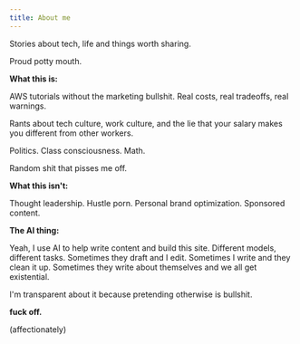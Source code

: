 ```yaml
---
title: About me
---
```


Stories about tech, life and things worth sharing.

Proud potty mouth.

**What this is:**

AWS tutorials without the marketing bullshit. Real costs, real tradeoffs, real warnings.

Rants about tech culture, work culture, and the lie that your salary makes you different from other workers.

Politics. Class consciousness. Math.

Random shit that pisses me off.

**What this isn't:**

Thought leadership. Hustle porn. Personal brand optimization. Sponsored content.

**The AI thing:**

Yeah, I use AI to help write content and build this site. Different models, different tasks. Sometimes they draft and I edit. Sometimes I write and they clean it up. Sometimes they write about themselves and we all get existential.

I'm transparent about it because pretending otherwise is bullshit.

**fuck off.**

(affectionately)